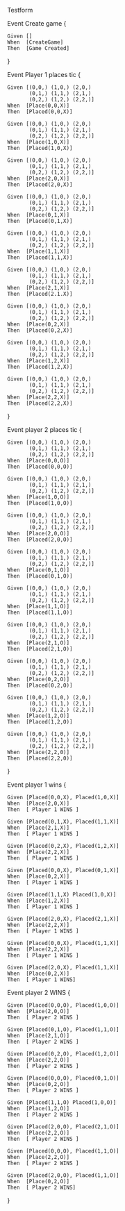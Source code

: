 Testform

Event Create game
{

	Given []
	When  [CreateGame]
	Then  [Game Created]
}

Event Player 1 places tic
{

	Given [(0,0,) (1,0,) (2,0,)
	       (0,1,) (1,1,) (2,1,)
	       (0,2,) (1,2,) (2,2,)]
	When  [Place(0,0,X)]
	Then  [Placed(0,0,X)]

	Given [(0,0,) (1,0,) (2,0,)
	       (0,1,) (1,1,) (2,1,)
	       (0,2,) (1,2,) (2,2,)]
	When  [Place(1,0,X)]
	Then  [Placed(1,0,X)]

	Given [(0,0,) (1,0,) (2,0,)
	       (0,1,) (1,1,) (2,1,)
	       (0,2,) (1,2,) (2,2,)]
	When  [Place(2,0,X)]
	Then  [Placed(2,0,X)]

	Given [(0,0,) (1,0,) (2,0,)
	       (0,1,) (1,1,) (2,1,)
	       (0,2,) (1,2,) (2,2,)]
	When  [Place(0,1,X)]
	Then  [Placed(0,1,X)]

	Given [(0,0,) (1,0,) (2,0,)
	       (0,1,) (1,1,) (2,1,)
	       (0,2,) (1,2,) (2,2,)]
	When  [Place(1,1,X)]
	Then  [Placed(1,1,X)]

	Given [(0,0,) (1,0,) (2,0,)
	       (0,1,) (1,1,) (2,1,)
	       (0,2,) (1,2,) (2,2,)]
	When  [Place(2,1,X)]
	Then  [Placed(2.1.X)]

	Given [(0,0,) (1,0,) (2,0,)
	       (0,1,) (1,1,) (2,1,)
	       (0,2,) (1,2,) (2,2,)]
	When  [Place(0,2,X)]
	Then  [Placed(0,2,X)]

	Given [(0,0,) (1,0,) (2,0,)
	       (0,1,) (1,1,) (2,1,)
	       (0,2,) (1,2,) (2,2,)]
	When  [Place(1,2,X)]
	Then  [Placed(1,2,X)]

	Given [(0,0,) (1,0,) (2,0,)
	       (0,1,) (1,1,) (2,1,)
	       (0,2,) (1,2,) (2,2,)]
	When  [Place(2,2,X)]
	Then  [Placed(2,2,X)]
}

Event player 2 places tic
{

	Given [(0,0,) (1,0,) (2,0,)
	       (0,1,) (1,1,) (2,1,)
	       (0,2,) (1,2,) (2,2,)]
	When  [Place(0,0,O)]
	Then  [Placed(0,0,O)]

	Given [(0,0,) (1,0,) (2,0,)
	       (0,1,) (1,1,) (2,1,)
	       (0,2,) (1,2,) (2,2,)]
	When  [Place(1,0,O)]
	Then  [Placed(1,0,O)]

	Given [(0,0,) (1,0,) (2,0,)
	       (0,1,) (1,1,) (2,1,)
	       (0,2,) (1,2,) (2,2,)]
	When  [Place(2,0,O)]
	Then  [Placed(2,0,O)]

	Given [(0,0,) (1,0,) (2,0,)
	       (0,1,) (1,1,) (2,1,)
	       (0,2,) (1,2,) (2,2,)]
	When  [Place(0,1,O)]
	Then  [Placed(0,1,O)]

	Given [(0,0,) (1,0,) (2,0,)
	       (0,1,) (1,1,) (2,1,)
	       (0,2,) (1,2,) (2,2,)]
	When  [Place(1,1,O)]
	Then  [Placed(1,1,O)]

	Given [(0,0,) (1,0,) (2,0,)
	       (0,1,) (1,1,) (2,1,)
	       (0,2,) (1,2,) (2,2,)]
	When  [Place(2,1,O)]
	Then  [Placed(2,1,O)]

	Given [(0,0,) (1,0,) (2,0,)
	       (0,1,) (1,1,) (2,1,)
	       (0,2,) (1,2,) (2,2,)]
	When  [Place(0,2,O)]
	Then  [Placed(0,2,O)]

	Given [(0,0,) (1,0,) (2,0,)
	       (0,1,) (1,1,) (2,1,)
	       (0,2,) (1,2,) (2,2,)]
	When  [Place(1,2,O)]
	Then  [Placed(1,2,O)]

	Given [(0,0,) (1,0,) (2,0,)
	       (0,1,) (1,1,) (2,1,)
	       (0,2,) (1,2,) (2,2,)]
	When  [Place(2,2,0)]
	Then  [Placed(2,2,0)]
}

Event player 1 wins
{

	Given [Placed(0,0,X), Placed(1,0,X)]
	When  [Place(2,0,X)]
	Then  [ Player 1 WINS ]

	Given [Placed(0,1,X), Placed(1,1,X)]
	When  [Place(2,1,X)]
	Then  [ Player 1 WINS ]

	Given [Placed(0,2,X), Placed(1,2,X)]
	When  [Place(2,2,X)]
	Then  [ Player 1 WINS ]

	Given [Placed(0,0,X), Placed(0,1,X)]
	When  [Place(0,2,X)]
	Then  [ Player 1 WINS ]

	Given [Placed(1,1,X) Placed(1,0,X)]
	When  [Place(1,2,X)]
	Then  [ Player 1 WINS ]

	Given [Placed(2,0,X), Placed(2,1,X)]
	When  [Place(2,2,X)]
	Then  [ Player 1 WINS ]

	Given [Placed(0,0,X), Placed(1,1,X)]
	When  [Place(2,2,X)]
	Then  [ Player 1 WINS ]

	Given [Placed(2,0,X), Placed(1,1,X)]
	When  [Place(0,2,X)]
	Then  [ Player 1 WINS]

Event player 2 WINS
{
	
	Given [Placed(0,0,O), Placed(1,0,O)]
	When  [Place(2,0,O)]
	Then  [ Player 2 WINS ]

	Given [Placed(0,1,O), Placed(1,1,O)]
	When  [Place(2,1,O)]
	Then  [ Player 2 WINS ]

	Given [Placed(0,2,O), Placed(1,2,O)]
	When  [Place(2,2,O)]
	Then  [ Player 2 WINS ]

	Given [Placed(0,0,O), Placed(0,1,O)]
	When  [Place(0,2,O)]
	Then  [ Player 2 WINS ]

	Given [Placed(1,1,O) Placed(1,0,O)]
	When  [Place(1,2,O)]
	Then  [ Player 2 WINS ]

	Given [Placed(2,0,O), Placed(2,1,O)]
	When  [Place(2,2,O)]
	Then  [ Player 2 WINS ]

	Given [Placed(0,0,O), Placed(1,1,O)]
	When  [Place(2,2,O)]
	Then  [ Player 2 WINS ]

	Given [Placed(2,0,O), Placed(1,1,O)]
	When  [Place(0,2,O)]
	Then  [ Player 2 WINS]
}




